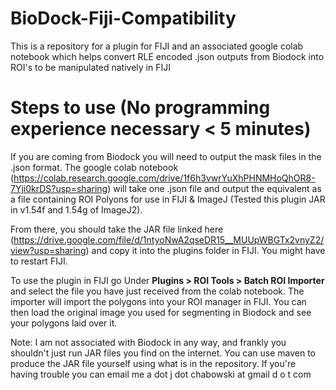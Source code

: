 # BioDock-Fiji-Compatibility
This is a repository for a plugin for FIJI and an associated google colab notebook which helps convert RLE encoded .json outputs from Biodock into ROI's to be manipulated natively in FIJI

# Steps to use (No programming experience necessary < 5 minutes)
If you are coming from Biodock you will need to output the mask files in the .json format. The google colab notebook (https://colab.research.google.com/drive/1f6h3vwrYuXhPHNMHoQhOR8-7Yji0krDS?usp=sharing) will take one .json file and output the equivalent as a file containing ROI Polyons for use in FIJI & ImageJ (Tested this plugin JAR in v1.54f and 1.54g of ImageJ2). 

From there, you should take the JAR file linked here (https://drive.google.com/file/d/1ntyoNwA2qseDR15__MUUpWBGTx2vnyZ2/view?usp=sharing) and copy it into the plugins folder in FIJI. You might have to restart FIJI.

To use the plugin in FIJI go Under **Plugins > ROI Tools > Batch ROI Importer** and select the file you have just received from the colab notebook. The importer will import the polygons into your ROI manager in FIJI. You can then load the original image you used for segmenting in Biodock and see your polygons laid over it.

Note: I am not associated with Biodock in any way, and frankly you shouldn't just run JAR files you find on the internet. You can use maven to produce the JAR file yourself using what is in the repository. If you're having trouble you can email me a dot j dot chabowski at gmail d o t  com
